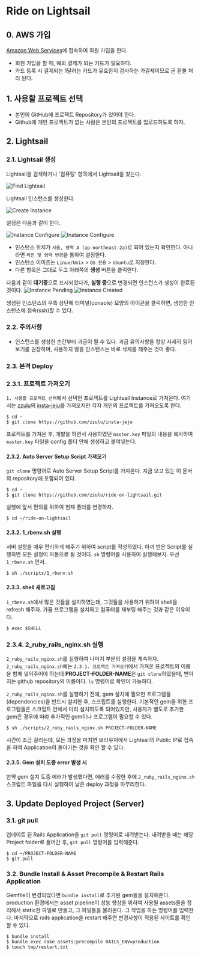 # Ride on Lightsail

## 0. AWS 가입

[Amazon Web Services](https://aws.amazon.com/ko/)에 접속하여 회원 가입을 한다.
- 회원 가입을 할 때, 해외 결제가 되는 카드가 필요하다.
- 카드 등록 시 결제되는 1달러는 카드가 유효한지 검사하는 가결제이므로 곧 환불 처리 된다.

## 1. 사용할 프로젝트 선택

- 본인의 GitHub에 프로젝트 Repository가 있어야 한다.
- Github에 개인 프로젝트가 없는 사람은 본인의 프로젝트를 업로드하도록 하자.

## 2. Lightsail

### 2.1. Lightsail 생성

Lightsail을 검색하거나 '컴퓨팅' 항목에서 Lightsail을 찾는다.

![Find Lightsail](/images/001.png)

Lightsail 인스턴스를 생성한다.

![Create Instance](/images/002.png)

설정은 다음과 같이 한다.

![Instance Configure](/images/003-1.png)
![Instance Configure](/images/003-2.png)

- 인스턴스 위치가 `서울, 영역 A (ap-northeast-2a)`로 되어 있는지 확인한다. 아니라면 `리전 및 영역 변경`을 통하여 설정한다.
- 인스턴스 이미즈는 `Linux/Unix` > `OS 전용` > `Ubuntu`로 지정한다.
- 다른 항목은 그대로 두고 아래쪽의 **생성** 버튼을 클릭한다.

다음과 같이 **대기중**으로 표시되었다가, **실행 중**으로 변경되면 인스턴스가 생성이 완료된 것이다.
![Instance Pending](/images/004-1.png)
![Instance Created](/images/004-2.png)

생성된 인스턴스의 우측 상단에 터미널(console) 모양의 아이콘을 클릭하면, 생성한 인스턴스에 접속(ssh)할 수 있다.

### 2.2. 주의사항

- 인스턴스를 생성한 순간부터 과금이 될 수 있다. 과금 유의사항을 항상 자세히 읽어보기를 권장하며, 사용하지 않을 인스턴스는 바로 삭제를 해주는 것이 좋다.

### 2.3. 본격 Deploy

### 2.3.1. 프로젝트 가져오기

`1. 사용할 프로젝트 선택`에서 선택한 프로젝트를 Lightsail Instance로 가져온다. 여기서는 [zzulu](https://github.com/zzulu)의 [insta-jeju](https://github.com/zzulu/insta-jeju)를 가져오지만 각자 개인의 프로젝트를 가져오도록 한다.

```console
$ cd ~
$ git clone https://github.com/zzulu/insta-jeju
``` 

프로젝트를 가져온 후, 개발을 하면서 사용하였던 `master.key` 파일의 내용을 복사하여 `master.key` 파일을 config 폴더 안에 생성하고 붙여넣는다.

#### 2.3.2. Auto Server Setup Script 가져오기

`git clone` 명령어로 Auto Server Setup Script를 가져온다. 지금 보고 있는 이 문서의 repository에 포함되어 있다.

```console
$ cd ~
$ git clone https://github.com/zzulu/ride-on-lightsail.git
```

실행에 앞서 편의를 위하여 현재 폴더를 변경하자.

```console
$ cd ~/ride-on-lightsail
```

#### 2.3.2. 1_rbenv.sh 실행

서버 설정을 매우 편리하게 해주기 위하여 script를 작성하였다. 아까 받은 Script를 실행하면 모든 설정이 자동으로 될 것이다. `sh` 명령어를 사용하여 실행해보자. 우선 `1_rbenv.sh` 먼저.

```console
$ sh ./scripts/1_rbenv.sh
```

#### 2.3.3. shell 새로고침

`1_rbenv.sh`에서 많은 것들을 설치하였는데, 그것들을 사용하기 위하여 shell을 refresh 해주자. 가끔 프로그램을 설치하고 컴퓨터를 재부팅 해주는 것과 같은 이유이다.

```console
$ exec $SHELL
```

### 2.3.4. 2_ruby_rails_nginx.sh 실행

`2_ruby_rails_nginx.sh`를 실행하여 나머지 부분의 설정을 계속하자.
`2_ruby_rails_nginx.sh`에는 `2.3.1. 프로젝트 가져오기`에서 가져온 프로젝트의 이름을 함께 넣어주어야 하는데 **PROJECT-FOLDER-NAME**은 `git clone`하였을때, 받아지는 github repository의 이름이다. `ls` 명령어로 확인이 가능하다.

`2_ruby_rails_nginx.sh`를 실행하기 전에, gem 설치에 필요한 프로그램들(dependencies)을 반드시 설치한 후, 스크립트를 실행한다.
기본적인 gem을 위한 프로그램들은 스크립트 안에서 미리 설치하도록 되어있지만, 사용자가 별도로 추가한 gem은 경우에 따라 추가적인 gem이나 프로그램이 필요할 수 있다. 

```console
$ sh ./scripts/2_ruby_rails_nginx.sh PROJECT-FOLDER-NAME
```

시간이 조금 걸리는데, 모든 과정을 마치면 브라우저에서 Lightsail의 Public IP로 접속을 하여 Application이 돌아가는 것을 확인 할 수 있다.

#### 2.3.5. Gem 설치 도중 error 발생 시

만약 gem 설치 도중 에러가 발생했다면, 에러를 수정한 후에 `2_ruby_rails_nginx.sh` 스크립트 파일을 다시 실행하여 남은 deploy 과정을 마무리한다.

## 3. Update Deployed Project (Server)

### 3.1. git pull

업데이트 된 Rails Application을 `git pull` 명령어로 내려받는다. 내려받을 때는 해당 Project folder로 들어간 후, `git pull` 명령어를 입력해준다.

```console
$ cd ~/PROJECT-FOLDER-NAME
$ git pull
```

### 3.2. Bundle Install & Asset Precompile & Restart Rails Application

Gemfile이 변경되었다면 `bundle install`로 추가된 gem들을 설치해준다. production 환경에서는 asset pipeline이 성능 향상을 위하여 사용될 assets들을 정리해서 static한 파일로 만들고, 그 파일들을 불러온다. 그 작업을 하는 명령어를 입력한다. 마지막으로 rails application을 restart 해주면 변경사항이 적용된 사이트를 확인 할 수 있다.

```console
$ bundle install
$ bundle exec rake assets:precompile RAILS_ENV=production
$ touch tmp/restart.txt
```
